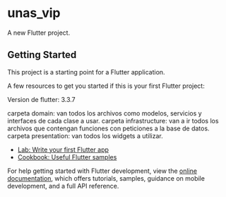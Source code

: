 # unas_vip

A new Flutter project.

## Getting Started

This project is a starting point for a Flutter application.

A few resources to get you started if this is your first Flutter project:

Version de flutter: 3.3.7

carpeta domain: van todos los archivos como modelos, servicios y interfaces de cada clase a usar.
carpeta infrastructure: van a ir todos los archivos que contengan funciones con peticiones a la base de datos.
carpeta presentation: van todos los widgets a utilizar.

- [Lab: Write your first Flutter app](https://docs.flutter.dev/get-started/codelab)
- [Cookbook: Useful Flutter samples](https://docs.flutter.dev/cookbook)

For help getting started with Flutter development, view the
[online documentation](https://docs.flutter.dev/), which offers tutorials,
samples, guidance on mobile development, and a full API reference.
